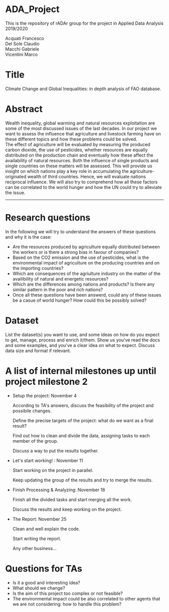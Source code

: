 # ADA_Project
This is the repository of rADAr group for the project in Applied Data Analysis 2019/2020

Acquati Francesco  
Del Sole Claudio  
Macchi Gabriele  
Vicentini Marco  

# Title
Climate Change and Global Inequalities: in depth analysis of FAO database.

# Abstract
Wealth inequality, global warming and natural resources exploitation are some of the most discussed issues of the last decades. In our project we want to assess the influence that agriculture and livestock farming have on these different topics and how these problems could be solved.  
The effect of agriculture will be evaluated by measuring the produced carbon dioxide, the use of pesticides, whether resources are equally distributed on the production chain and eventually how these affect the availability of natural resources. Both the influence of single products and single countries on these matters will be assessed. This will provide us insight on which nations play a key role in accumulating the agriculture-originated wealth of third countries. Hence, we will evaluate nations reciprocal influence. We will also try to comprehend how all these factors can be correlated to the world hunger and how the UN could try to alleviate the issue.

---

# Research questions
In the following we will try to understand the answers of these questions and why it is the case:
- Are the resources produced by agriculture equally distributed between the workers or is there a strong bias in favour of companies?
- Based on the CO2 emission and the use of pesticides, what is the environmental impact of agriculture on the producing countries and on the importing countries?
- Which are consequences of the agriulture industry on the matter of the availibility of natural and energetic resources?
- Which are the differences among nations and products? Is there any similar pattern in the poor and rich nations?
- Once all these questions have been answerd, could any of these issues be a casue of world hunger? How could this be possibly solved?



# Dataset
List the dataset(s) you want to use, and some ideas on how do you expect to get, manage, process and enrich it/them. Show us you've read the docs and some examples, and you've a clear idea on what to expect. Discuss data size and format if relevant.

# A list of internal milestones up until project milestone 2
- Setup the project: November 4

    According to TA's answers, discuss the feasibility of the project and possibile changes.
    
    Define the precise targets of the project: what do we want as a final result?

    Find out how to clean and divide the data, assigning tasks to each member of the group.

    Discuss a way to put the results together.

- Let's start working! : November 11

    Start working on the project in parallel.

    Keep updating the group of the results and try to merge the results.

- Finish Processing & Analyzing: November 18

    Finish all the divided tasks and start merging all the work.
    
    Discuss the results and keep working on the project.


- The Report: November 25

    Clean and well explain the code.
    
    Start writing the report.
    
    Any other business...
    
# Questions for TAs
- Is it a good and interesting idea?
- What should we change?
- Is the aim of this project too complex or not feasible?
- The environmental impact could be also correlated to other agents that we are not considering: how to handle this problem?
